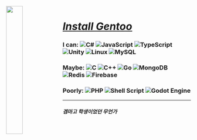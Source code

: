 <img align="left" src="https://github.com/notdevblue/notdevblue/assets/67159445/b94de563-eb61-4aae-b57c-c637140d1b17" width=30% height=30%>

# [*Install Gentoo*](https://wiki.gentoo.org/wiki/Handbook:Main_Page)

### I can: ![C#](https://img.shields.io/badge/c%23-%23239120.svg?style=Flat-square&logo=c-sharp&logoColor=white) ![JavaScript](https://img.shields.io/badge/javascript-%23323330.svg?style=Flat-square&logo=javascript&logoColor=%23F7DF1E) ![TypeScript](https://img.shields.io/badge/typescript-%23007ACC.svg?style=Flat-square&logo=typescript&logoColor=white) ![Unity](https://img.shields.io/badge/unity-%23000000.svg?style=Flat-square&logo=unity&logoColor=white) ![Linux](https://img.shields.io/badge/Linux-FCC624?style=Flat-square&logo=linux&logoColor=black) ![MySQL](https://img.shields.io/badge/mysql-%2300f.svg?style=Flat-square&logo=mysql&logoColor=white) 

### Maybe: ![C](https://img.shields.io/badge/c-%2300599C.svg?style=Flat-square&logo=c&logoColor=white) ![C++](https://img.shields.io/badge/c++-%2300599C.svg?style=Flat-square&logo=c%2B%2B&logoColor=white) ![Go](https://img.shields.io/badge/go-%2300ADD8.svg?style=Flat-square&logo=go&logoColor=white) ![MongoDB](https://img.shields.io/badge/MongoDB-%234ea94b.svg?style=Flat-square&logo=mongodb&logoColor=white) ![Redis](https://img.shields.io/badge/redis-%23DD0031.svg?style=Flat-square&logo=redis&logoColor=white) ![Firebase](https://img.shields.io/badge/Firebase-039BE5?style=Flat-square&logo=Firebase&logoColor=white)

### Poorly: ![PHP](https://img.shields.io/badge/php-%23777BB4.svg?style=Flat-square&logo=php&logoColor=white) ![Shell Script](https://img.shields.io/badge/shell_script-%23121011.svg?style=Flat-square&logo=gnu-bash&logoColor=white) ![Godot Engine](https://img.shields.io/badge/GODOT-%23FFFFFF.svg?style=Flat-square&logo=godot-engine)

---

#### *겜마고 학생이었던 무언가*
